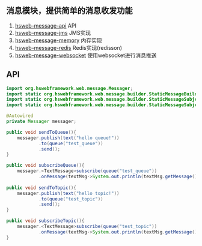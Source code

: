 ## 消息模块，提供简单的消息收发功能

1. [hsweb-message-api](hsweb-message-api) API
2. [hsweb-message-jms](hsweb-message-jms) JMS实现
3. [hsweb-message-memory](hsweb-message-memory) 内存实现
4. [hsweb-message-redis](hsweb-message-redis) Redis实现(redisson)
5. [hsweb-message-websocket](hsweb-message-websocket) 使用websocket进行消息推送


## API
```java
import org.hswebframework.web.message.Messager;
import static org.hswebframework.web.message.builder.StaticMessageBuilder.object;
import static org.hswebframework.web.message.builder.StaticMessageSubjectBuilder.queue;
import static org.hswebframework.web.message.builder.StaticMessageSubjectBuilder.topic;

@Autowired
private Messager messager;

public void sendToQueue(){
    messager.publish(text("hello queue!"))
            .to(queue("test_queue"))
            .send();
}

public void subscribeQueue(){
    messager.<TextMessage>subscribe(queue("test_queue"))
            .onMessage(textMsg->System.out.println(textMsg.getMessage()));
    
public void sendToTopic(){
    messager.publish(text("hello topic!"))
            .to(queue("test_topic"))
            .send();
}

public void subscribeTopic(){
    messager.<TextMessage>subscribe(queue("test_topic"))
            .onMessage(textMsg->System.out.println(textMsg.getMessage()));
}
```